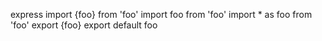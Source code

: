 express
import {foo} from 'foo'
import foo from 'foo'
import * as foo from 'foo'
export {foo}
export default foo
